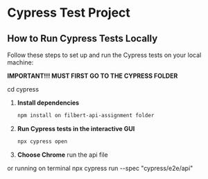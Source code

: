 # Cypress Test Project

## How to Run Cypress Tests Locally

Follow these steps to set up and run the Cypress tests on your local machine:


**IMPORTANT!!! MUST FIRST GO TO THE CYPRESS FOLDER**

cd cypress


<!-- support/selectors/ebay-selectors.js for all ebay selectors that has been stored  -->

1. **Install dependencies**
   ```bash
   npm install on filbert-api-assignment folder
   ```

2. **Run Cypress tests in the interactive GUI**
   ```bash
   npx cypress open
   ```
3. **Choose Chrome**
  run the api file

  or running on terminal
npx cypress run --spec "cypress/e2e/api"







